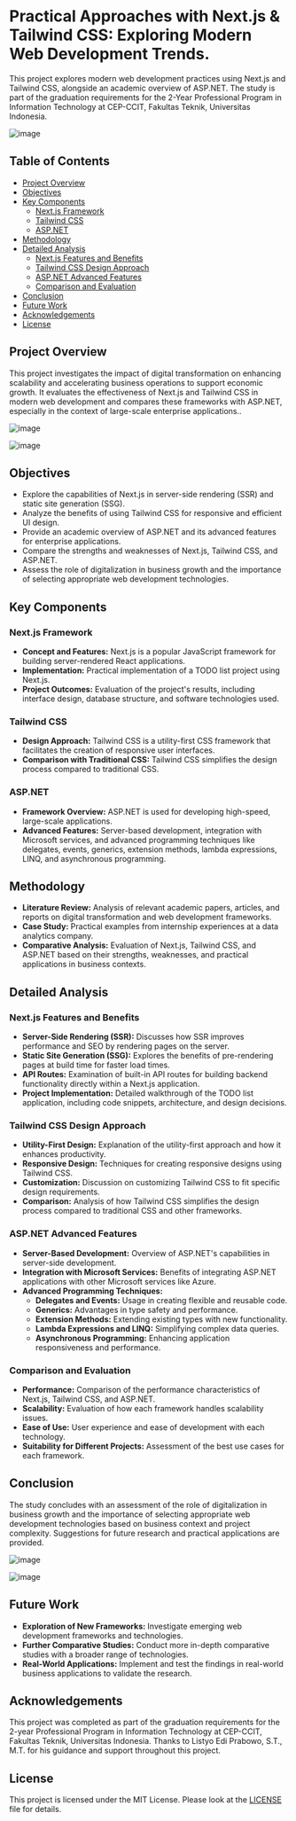 # Practical Approaches with Next.js & Tailwind CSS: Exploring Modern Web Development Trends.

This project explores modern web development practices using Next.js and Tailwind CSS, alongside an academic overview of ASP.NET. The study is part of the graduation requirements for the 2-Year Professional Program in Information Technology at CEP-CCIT, Fakultas Teknik, Universitas Indonesia.

![image](https://github.com/Qyuzet/ASP.NET-NextJs-Tailwind-Overview-Paper/assets/93258081/f9c12c17-067d-4cb7-a30f-b3cb14d8e1bc)


## Table of Contents

- [Project Overview](#project-overview)
- [Objectives](#objectives)
- [Key Components](#key-components)
  - [Next.js Framework](#nextjs-framework)
  - [Tailwind CSS](#tailwind-css)
  - [ASP.NET](#aspnet)
- [Methodology](#methodology)
- [Detailed Analysis](#detailed-analysis)
  - [Next.js Features and Benefits](#nextjs-features-and-benefits)
  - [Tailwind CSS Design Approach](#tailwind-css-design-approach)
  - [ASP.NET Advanced Features](#aspnet-advanced-features)
  - [Comparison and Evaluation](#comparison-and-evaluation)
- [Conclusion](#conclusion)
- [Future Work](#future-work)
- [Acknowledgements](#acknowledgements)
- [License](#license)

## Project Overview

This project investigates the impact of digital transformation on enhancing scalability and accelerating business operations to support economic growth. It evaluates the effectiveness of Next.js and Tailwind CSS in modern web development and compares these frameworks with ASP.NET, especially in the context of large-scale enterprise applications..

![image](https://github.com/Qyuzet/ASP.NET-NextJs-Tailwind-Overview-Paper/assets/93258081/a04a26ef-43ed-4e07-850d-deb646a5d921)

![image](https://github.com/Qyuzet/ASP.NET-NextJs-Tailwind-Overview-Paper/assets/93258081/09482705-764f-432c-86c6-619812935210)

## Objectives

- Explore the capabilities of Next.js in server-side rendering (SSR) and static site generation (SSG).
- Analyze the benefits of using Tailwind CSS for responsive and efficient UI design.
- Provide an academic overview of ASP.NET and its advanced features for enterprise applications.
- Compare the strengths and weaknesses of Next.js, Tailwind CSS, and ASP.NET.
- Assess the role of digitalization in business growth and the importance of selecting appropriate web development technologies.

## Key Components

### Next.js Framework

- **Concept and Features:** Next.js is a popular JavaScript framework for building server-rendered React applications.
- **Implementation:** Practical implementation of a TODO list project using Next.js.
- **Project Outcomes:** Evaluation of the project's results, including interface design, database structure, and software technologies used.

### Tailwind CSS

- **Design Approach:** Tailwind CSS is a utility-first CSS framework that facilitates the creation of responsive user interfaces.
- **Comparison with Traditional CSS:** Tailwind CSS simplifies the design process compared to traditional CSS.

### ASP.NET

- **Framework Overview:** ASP.NET is used for developing high-speed, large-scale applications.
- **Advanced Features:** Server-based development, integration with Microsoft services, and advanced programming techniques like delegates, events, generics, extension methods, lambda expressions, LINQ, and asynchronous programming.

## Methodology

- **Literature Review:** Analysis of relevant academic papers, articles, and reports on digital transformation and web development frameworks.
- **Case Study:** Practical examples from internship experiences at a data analytics company.
- **Comparative Analysis:** Evaluation of Next.js, Tailwind CSS, and ASP.NET based on their strengths, weaknesses, and practical applications in business contexts.

## Detailed Analysis

### Next.js Features and Benefits

- **Server-Side Rendering (SSR):** Discusses how SSR improves performance and SEO by rendering pages on the server.
- **Static Site Generation (SSG):** Explores the benefits of pre-rendering pages at build time for faster load times.
- **API Routes:** Examination of built-in API routes for building backend functionality directly within a Next.js application.
- **Project Implementation:** Detailed walkthrough of the TODO list application, including code snippets, architecture, and design decisions.

### Tailwind CSS Design Approach

- **Utility-First Design:** Explanation of the utility-first approach and how it enhances productivity.
- **Responsive Design:** Techniques for creating responsive designs using Tailwind CSS.
- **Customization:** Discussion on customizing Tailwind CSS to fit specific design requirements.
- **Comparison:** Analysis of how Tailwind CSS simplifies the design process compared to traditional CSS and other frameworks.

### ASP.NET Advanced Features

- **Server-Based Development:** Overview of ASP.NET's capabilities in server-side development.
- **Integration with Microsoft Services:** Benefits of integrating ASP.NET applications with other Microsoft services like Azure.
- **Advanced Programming Techniques:**
  - **Delegates and Events:** Usage in creating flexible and reusable code.
  - **Generics:** Advantages in type safety and performance.
  - **Extension Methods:** Extending existing types with new functionality.
  - **Lambda Expressions and LINQ:** Simplifying complex data queries.
  - **Asynchronous Programming:** Enhancing application responsiveness and performance.

### Comparison and Evaluation

- **Performance:** Comparison of the performance characteristics of Next.js, Tailwind CSS, and ASP.NET.
- **Scalability:** Evaluation of how each framework handles scalability issues.
- **Ease of Use:** User experience and ease of development with each technology.
- **Suitability for Different Projects:** Assessment of the best use cases for each framework.

## Conclusion

The study concludes with an assessment of the role of digitalization in business growth and the importance of selecting appropriate web development technologies based on business context and project complexity. Suggestions for future research and practical applications are provided.

![image](https://github.com/Qyuzet/ASP.NET-NextJs-Tailwind-Overview-Paper/assets/93258081/e6498dbc-8bbe-441f-aa09-fbc14775b346)

![image](https://github.com/Qyuzet/ASP.NET-NextJs-Tailwind-Overview-Paper/assets/93258081/146deea8-9f7d-4345-9465-86e6032d7603)


## Future Work

- **Exploration of New Frameworks:** Investigate emerging web development frameworks and technologies.
- **Further Comparative Studies:** Conduct more in-depth comparative studies with a broader range of technologies.
- **Real-World Applications:** Implement and test the findings in real-world business applications to validate the research.

## Acknowledgements

This project was completed as part of the graduation requirements for the 2-year Professional Program in Information Technology at CEP-CCIT, Fakultas Teknik, Universitas Indonesia. Thanks to Listyo Edi Prabowo, S.T., M.T. for his guidance and support throughout this project.

## License

This project is licensed under the MIT License. Please look at the [LICENSE](LICENSE) file for details.
